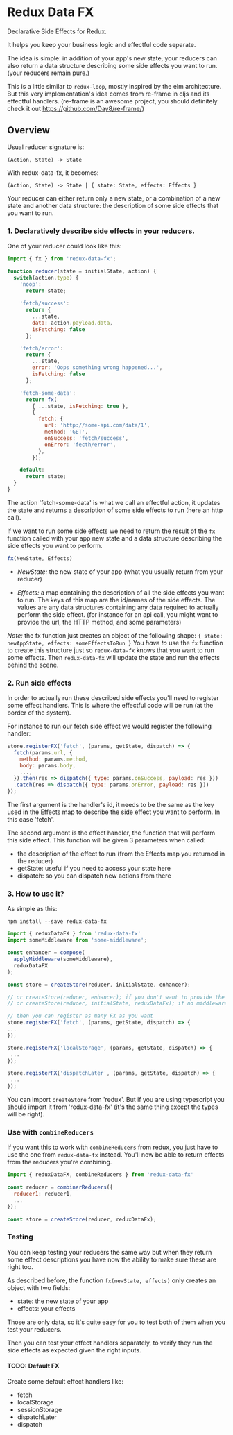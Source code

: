 # Redux Data FX 

Declarative Side Effects for Redux.

It helps you keep your business logic and effectful code separate.

The idea is simple: in addition of your app's new state, your reducers can also return a data structure describing some side effects you want to run. (your reducers remain pure.)
 
This is a little similar to `redux-loop`, mostly inspired by the elm architecture. But this very implementation's idea comes from re-frame in cljs and its effectful handlers. (re-frame is an awesome project, you should definitely check it out https://github.com/Day8/re-frame/)

## Overview

Usual reducer signature is:

```(Action, State) -> State```

With redux-data-fx, it becomes:

```(Action, State) -> State | { state: State, effects: Effects }```

Your reducer can either return only a new state, or a combination of a new state and another data structure: the description of some side effects that you want to run.

### 1. Declaratively describe side effects in your reducers.

One of your reducer could look like this:

```javascript
import { fx } from 'redux-data-fx';

function reducer(state = initialState, action) {
  switch(action.type) {
    'noop': 
      return state;
    
    'fetch/success': 
      return { 
        ...state, 
        data: action.payload.data, 
        isFetching: false 
      };

    'fetch/error': 
      return { 
        ...state, 
        error: 'Oops something wrong happened...',
        isFetching: false 
      };

    'fetch-some-data':
      return fx(
        { ...state, isFetching: true },
        {
          fetch: {
            url: 'http://some-api.com/data/1',
            method: 'GET',
            onSuccess: 'fetch/success',
            onError: 'fecth/error',
          },
        });

    default:
      return state;
  }
}
```

The action 'fetch-some-data' is what we call an effectful action, it updates the state and returns a description of some side effects to run (here an http call).

If we want to run some side effects we need to return the result of the `fx` function called with your app new state and a data structure describing the side effects you want to perform.

```javascript
fx(NewState, Effects)
```

- *NewState:* the new state of your app (what you usually return from your reducer)

- *Effects:* a map containing the description of all the side effects you want to run. The keys of this map are the id/names of the side effects. The values are any data structures containing any data required to actually perform the side effect. (for instance for an api call, you might want to provide the url, the HTTP method, and some parameters)

*Note:* the fx function just creates an object of the following shape: 
```{ state: newAppState, effects: someEffectsToRun }```
You *have to* use the ```fx``` function to create this structure just so ```redux-data-fx``` knows that you want to run some effects.
Then ```redux-data-fx``` will update the state and run the effects behind the scene.

### 2. Run side effects

In order to actually run these described side effects you'll need to register some effect handlers. This is where the effectful code will be run (at the border of the system).

For instance to run our fetch side effect we would register the following handler:

```javascript
store.registerFX('fetch', (params, getState, dispatch) => {
  fetch(params.url, {
    method: params.method,
    body: params.body,
    ...,
  }).then(res => dispatch({ type: params.onSuccess, payload: res }))
  .catch(res => dispatch({ type: params.onError, payload: res }))
});
```

The first argument is the handler's id, it needs to be the same as the key used in the Effects map to describe the side effect you want to perform. In this case 'fetch'.

The second argument is the effect handler, the function that will perform this side effect.
This function will be given 3 parameters when called:
- the description of the effect to run (from the Effects map you returned in the reducer)
- getState: useful if you need to access your state here
- dispatch: so you can dispatch new actions from there

### 3. How to use it?

As simple as this:

```npm install --save redux-data-fx```

```javascript
import { reduxDataFX } from 'redux-data-fx'
import someMiddleware from 'some-middleware';

const enhancer = compose(
  applyMiddleware(someMiddleware),
  reduxDataFX
);

const store = createStore(reducer, initialState, enhancer);

// or createStore(reducer, enhancer); if you don't want to provide the initialState here
// or createStore(reducer, initialState, reduxDataFx); if no middleware

// then you can register as many FX as you want
store.registerFX('fetch', (params, getState, dispatch) => {
...
});

store.registerFX('localStorage', (params, getState, dispatch) => {
 ...
});

store.registerFX('dispatchLater', (params, getState, dispatch) => {
 ...
});
```

You can import ```createStore``` from 'redux'. But if you are using typescript you should import it from 'redux-data-fx' (it's the same thing except the types will be right).

### Use with ```combineReducers```

If you want this to work with ```combineReducers``` from redux, you just have to use the one from ```redux-data-fx``` instead. You'll now be able to return effects from the reducers you're combining.

```javascript
import { reduxDataFX, combineReducers } from 'redux-data-fx'

const reducer = combinerReducers({
  reducer1: reducer1,
  ...
});

const store = createStore(reducer, reduxDataFx);
```

### Testing

You can keep testing your reducers the same way but when they return some effect descriptions you have now the ability to make sure these are right too. 

As described before, the function ```fx(newState, effects)``` only creates an object with two fields: 
- state: the new state of your app
- effects: your effects

Those are only data, so it's quite easy for you to test both of them when you test your reducers.

Then you can test your effect handlers separately, to verify they run the side effects as expected given the right inputs.

#### TODO: Default FX

Create some default effect handlers like: 
- fetch
- localStorage
- sessionStorage
- dispatchLater
- dispatch